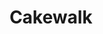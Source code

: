 ---
title: Cakewalk
draft: false
work-type: superyacht
list_order: 1
hero_image: /uploads/casestudy-cakewalk-2.jpg
portfolio_image: /uploads/portfolio-cakewalk.jpg
details:
  - heading: AUSSENENTWURF
    copy_markdown: Tim Heywood Design
  - heading: SCHIFFBAUINGENIEUR
    copy_markdown: Azure Naval Architecture
  - heading: INNENARCHITEKT
    copy_markdown: Dalton Designs Inc.
  - heading: LÄNGE
    copy_markdown: 86M
  - heading: BESONDERHEITEN
    copy_markdown: |-
      - Detailkatalog für das gesamte Projekt
      - Vorgaben bezüglich Furnier, Holz und Veredelung
      - Kontrollmodelle
      - Komplette technische Planung/Ausführung
      - Fertigung
      - Lieferung und Montage
      - Polster-, Leder-, Metall-, Glas-, Spiegel- und Beleuchtungselemente sowie Sonnenblenden
  - heading: HOLZARTEN
    copy_markdown: 'Amerikanische Traubenkirsche, ostindischer Palisander, amerikanische Weißeiche'
image_blocks:
  - image_block:
      image: /uploads/cakewalk-1.jpg
      image_alt-text: 'Superyacht, Cakewalk, with custom woodwork and joinery design'
    image_pair:
      left_image: /uploads/cakewalk-2.jpg
      left_image_alt-text: 'Superyacht, Cakewalk, with astonishing custom dining room design. Custom woodwork and joinery, metalwork and hardware'
      right_image: /uploads/cakewalk-3.jpg
      right_image_alt-text:
_comments:
  hero_image: file should be ~2000px wide
  portfolio_image: file should be ~1200px wide
  image: file should be ~1800px wide
  left_image: file should be ~800px wide
  right_image: file should be ~800px wide
  lang: "'en' for english, 'de' for german (lowercase)"
lang: de
---